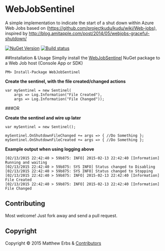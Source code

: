 # WebJobSentinel
A simple implementation to indicate the start of a shut down within Azure Web Jobs based on (https://github.com/projectkudu/kudu/wiki/Web-jobs), inspired by http://blog.amitapple.com/post/2014/05/webjobs-graceful-shutdown/

[![NuGet Version](http://img.shields.io/nuget/v/WebJobSentinel.svg?style=flat)](https://www.nuget.org/packages/WebJobSentinel/) [![Build status](https://ci.appveyor.com/api/projects/status/2yi7pkowhmxq7ydu?svg=true)](https://ci.appveyor.com/project/merbla/webjobsentinel)
 
##Installation & Usage
Simplly install the [WebJobSentinel](https://www.nuget.org/packages/WebJobSentinel/) NuGet package to a Web Job host (Console App or SDK)

`PM> Install-Package WebJobSentinel`


**Create the sentinel, with the file created/changed actions**

```
var mySentinel = new Sentinel(
    args => Log.Information("File Created"),
    args => Log.Information("File Changed"));
```

###OR

**Create the sentinel and wire up later**

```
var mySentinel = new Sentinel();

mySentinel.OnShutdownFileChanged += args => { //Do Something };
mySentinel.OnShutdownFileCreated += args => { //Do Something };
```

**Example output when using logging above**

```
[02/13/2015 22:42:40 > 59b875: INFO] 2015-02-13 22:42:40 [Information] Running and waiting
[02/13/2015 22:42:40 > 59b875: SYS INFO] Status changed to Disabling
[02/13/2015 22:42:40 > 59b875: SYS INFO] Status changed to Stopping
[02/13/2015 22:42:40 > 59b875: INFO] 2015-02-13 22:42:40 [Information] File Created
[02/13/2015 22:42:40 > 59b875: INFO] 2015-02-13 22:42:40 [Information] File Changed
```

## Contributing
Most welcome! Just fork away and send a pull request.

## Copyright

Copyright © 2015 Matthew Erbs & [Contributors](https://github.com/merbla/WebJobSentinel/graphs/contributors)
